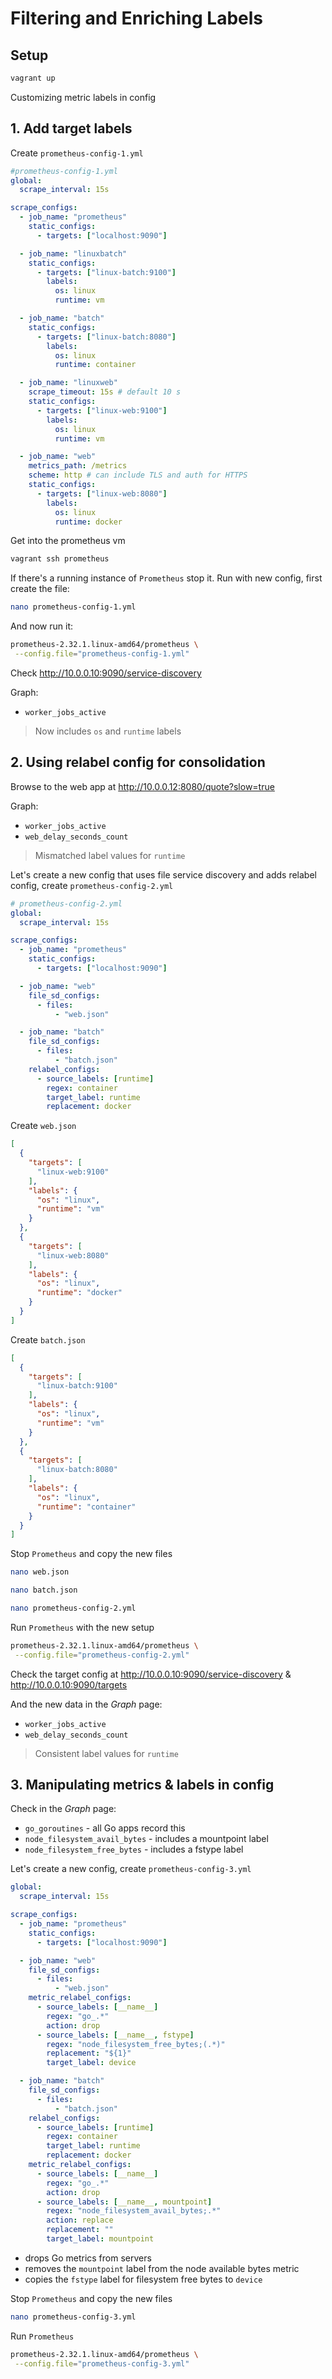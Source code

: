 # Filtering and Enriching Labels

## Setup

```bash
vagrant up
```

Customizing metric labels in config

## 1. Add target labels

Create `prometheus-config-1.yml`

```yml
#prometheus-config-1.yml
global:
  scrape_interval: 15s 

scrape_configs:
  - job_name: "prometheus"
    static_configs:
      - targets: ["localhost:9090"]

  - job_name: "linuxbatch"
    static_configs:
      - targets: ["linux-batch:9100"]
        labels:
          os: linux
          runtime: vm

  - job_name: "batch"
    static_configs:
      - targets: ["linux-batch:8080"]
        labels:
          os: linux
          runtime: container

  - job_name: "linuxweb"
    scrape_timeout: 15s # default 10 s
    static_configs:
      - targets: ["linux-web:9100"]
        labels:
          os: linux
          runtime: vm

  - job_name: "web"
    metrics_path: /metrics
    scheme: http # can include TLS and auth for HTTPS
    static_configs:
      - targets: ["linux-web:8080"]
        labels:
          os: linux
          runtime: docker
```

Get into the prometheus vm

```bash
vagrant ssh prometheus
```

If there's a running instance of `Prometheus` stop it. Run with new config, first create the file:

```bash
nano prometheus-config-1.yml
```

And now run it:

```bash
prometheus-2.32.1.linux-amd64/prometheus \
 --config.file="prometheus-config-1.yml"
```
Check http://10.0.0.10:9090/service-discovery

Graph:

- `worker_jobs_active`

> Now includes `os` and `runtime` labels

## 2. Using relabel config for consolidation

Browse to the web app at http://10.0.0.12:8080/quote?slow=true

Graph:

- `worker_jobs_active`
- `web_delay_seconds_count`

> Mismatched label values for `runtime`

Let's create a new config that uses file service discovery and adds relabel config, create `prometheus-config-2.yml`

```yml
# prometheus-config-2.yml
global:
  scrape_interval: 15s

scrape_configs:
  - job_name: "prometheus"
    static_configs:
      - targets: ["localhost:9090"]

  - job_name: "web"
    file_sd_configs:
      - files:
          - "web.json"

  - job_name: "batch"
    file_sd_configs:
      - files:
          - "batch.json"
    relabel_configs:
      - source_labels: [runtime]
        regex: container
        target_label: runtime
        replacement: docker

```

Create `web.json`

```json
[
  {
    "targets": [
      "linux-web:9100"
    ],
    "labels": {
      "os": "linux",
      "runtime": "vm"
    }
  },
  {
    "targets": [
      "linux-web:8080"
    ],
    "labels": {
      "os": "linux",
      "runtime": "docker"
    }
  }
]
```

Create `batch.json`

```json
[
  {
    "targets": [
      "linux-batch:9100"
    ],
    "labels": {
      "os": "linux",
      "runtime": "vm"
    }
  },
  {
    "targets": [
      "linux-batch:8080"
    ],
    "labels": {
      "os": "linux",
      "runtime": "container"
    }
  }
]
```

Stop `Prometheus` and copy the new files

```bash
nano web.json
```

```bash
nano batch.json
```

```bash
nano prometheus-config-2.yml
```

Run `Prometheus` with the new setup

```bash
prometheus-2.32.1.linux-amd64/prometheus \
 --config.file="prometheus-config-2.yml"
```

Check the target config at http://10.0.0.10:9090/service-discovery & http://10.0.0.10:9090/targets

And the new data in the _Graph_ page:

- `worker_jobs_active`
- `web_delay_seconds_count`

> Consistent label values for `runtime`

## 3. Manipulating metrics & labels in config

Check in the _Graph_ page:

- `go_goroutines` - all Go apps record this
- `node_filesystem_avail_bytes` - includes a mountpoint label
- `node_filesystem_free_bytes` - includes a fstype label

Let's create a new config, create `prometheus-config-3.yml`

```yml
global:
  scrape_interval: 15s

scrape_configs:
  - job_name: "prometheus"
    static_configs:
      - targets: ["localhost:9090"]

  - job_name: "web"
    file_sd_configs:
      - files:
          - "web.json"
    metric_relabel_configs:
      - source_labels: [__name__]
        regex: "go_.*"
        action: drop
      - source_labels: [__name__, fstype]
        regex: "node_filesystem_free_bytes;(.*)"
        replacement: "${1}"
        target_label: device

  - job_name: "batch"
    file_sd_configs:
      - files:
          - "batch.json"
    relabel_configs:
      - source_labels: [runtime]
        regex: container
        target_label: runtime
        replacement: docker
    metric_relabel_configs:
      - source_labels: [__name__]
        regex: "go_.*"
        action: drop
      - source_labels: [__name__, mountpoint]
        regex: "node_filesystem_avail_bytes;.*"
        action: replace
        replacement: ""
        target_label: mountpoint

```

- drops Go metrics from servers
- removes the `mountpoint` label from the node available bytes metric
- copies the `fstype` label for filesystem free bytes to `device`

Stop `Prometheus` and copy the new files

```bash
nano prometheus-config-3.yml
```

Run `Prometheus`

```bash
prometheus-2.32.1.linux-amd64/prometheus \
 --config.file="prometheus-config-3.yml"
```